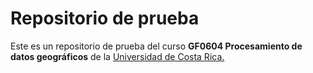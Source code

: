 # Repositorio de prueba

Este es un repositorio de prueba del curso **GF0604 Procesamiento de datos geográficos** de la [Universidad de Costa Rica.](https://www.ucr.ac.cr/) 
